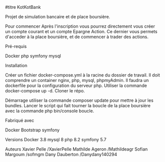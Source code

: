 #titre KotKotBank

Projet de simulation bancaire et de place boursière.

Pour commencer
Après l'inscription vous pourrez directement vous créer un compte courant et un compte Epargne Action. Ce dernier vous permets d'acceder à la place boursière, et de commencer à trader des actions.

Pré-requis

 Docker
 php
 symfony
 mysql

Installation

 Créer un fichier docker-compose.yml à la racine du dossier de travail. Il doit comprendre un container nginx, php, mysql, phpmyAdmin.
Il faudra un dockerfile pour la configuration du serveur php. Utiliser la commande docker-compose up -d. Cloner le répo.

Démarrage
utiliser la commande composer update pour mettre à jour les bundles. Lancer le script qui fait tourner la boucle de la place boursière avec la commande php bin/console boucle.

Fabriqué avec

Docker
Bootstrap
symfony

Versions
Docker 3.8
mysql 8
php 8.2
symfony 5.7

Auteurs
Xavier Pelle /XavierPelle
Mathilde Ageron /Mathildeagr
Sofian Margoum /sofmgm
Dany Dauberton /Danydany140294
